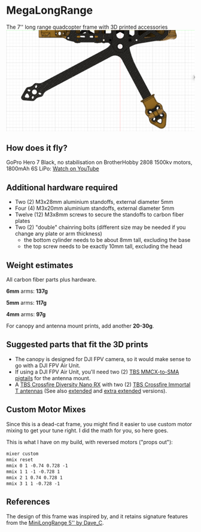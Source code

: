 # MegaLongRange
The 7'' long range quadcopter frame with 3D printed accessories
![MegaLongRange sketch](MegaLongRange.png)

## How does it fly?
GoPro Hero 7 Black, no stabilisation on BrotherHobby 2808 1500kv motors, 1800mAh 6S LiPo: [Watch on YouTube](https://www.youtube.com/watch?v=DcVzKVmMOWc)

## Additional hardware required
* Two (2) M3x28mm aluminium standoffs, external diameter 5mm
* Four (4) M3x20mm aluminium standoffs, external diameter 5mm
* Twelve (12) M3x8mm screws to secure the standoffs to carbon fiber plates
* Two (2) "double" chainring bolts (different size may be needed if you change any plate or arm thickness)
  * the bottom cylinder needs to be about 8mm tall, excluding the base
  * the top screw needs to be exactly 10mm tall, excluding the head

## Weight estimates
All carbon fiber parts plus hardware.

**6mm** arms: **137g**

**5mm** arms: **117g**

**4mm** arms: **97g**

For canopy and antenna mount prints, add another **20-30g**.


## Suggested parts that fit the 3D prints
* The canopy is designed for DJI FPV camera, so it would make sense to go with a DJI FPV Air Unit.
* If using a DJI FPV Air Unit, you'll need two (2) [TBS MMCX-to-SMA pigtails](https://www.team-blacksheep.com/products/prod:sma_mmcx9_pigtail) for the antenna mount.
* A [TBS Crossfire Diversity Nano RX](https://www.team-blacksheep.com/products/prod:xf_nano_div_rx) with two (2) [TBS Crossfire Immortal T antennas](https://www.team-blacksheep.com/products/prod:xf_immortal_t_v2_s) (See also [extended](https://www.team-blacksheep.com/products/prod:xf_immortal_t_v2_e) and [extra extended](https://www.team-blacksheep.com/products/prod:xf_immortal_t_v2_ee) versions).

## Custom Motor Mixes
Since this is a dead-cat frame, you might find it easier to use custom motor mixing to get your tune right. I did the math for you, so here goes.

This is what I have on my build, with reversed motors ("props out"):
```
mixer custom
mmix reset
mmix 0 1 -0.74 0.728 -1
mmix 1 1 -1 -0.728 1
mmix 2 1 0.74 0.728 1
mmix 3 1 1 -0.728 -1
```

## References
The design of this frame was inspired by, and it retains signature features from the [MiniLongRange 5'' by Dave_C](https://www.thingiverse.com/thing:4584851).
